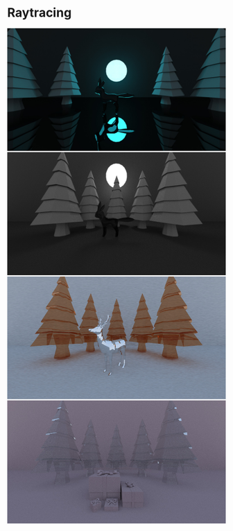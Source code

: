 # Raytracing
 
![Alt text](/outputs/jpg/5000_0.7.jpg?raw=true "Title")
![Alt text](/outputs/jpg/umbreon1.jpg?raw=true "Title")
![Alt text](/outputs/jpg/christmas1.jpg?raw=true "Title")
![Alt text](/outputs/jpg/pink1.jpg?raw=true "Title")

